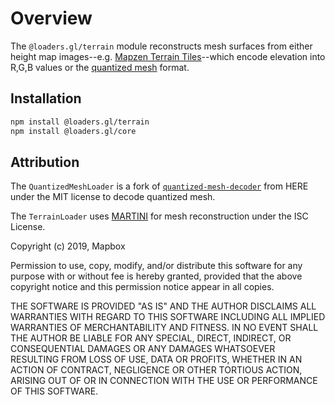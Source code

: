 # Overview

The `@loaders.gl/terrain` module reconstructs mesh surfaces from either height
map images--e.g. [Mapzen Terrain Tiles][mapzen_terrain_tiles]--which encode
elevation into R,G,B values or the [quantized mesh][quantized_mesh] format.

[mapzen_terrain_tiles]: https://github.com/tilezen/joerd/blob/master/docs/formats.md
[quantized_mesh]: https://github.com/CesiumGS/quantized-mesh

## Installation

```bash
npm install @loaders.gl/terrain
npm install @loaders.gl/core
```

## Attribution

The `QuantizedMeshLoader` is a fork of
[`quantized-mesh-decoder`](https://github.com/heremaps/quantized-mesh-decoder)
from HERE under the MIT license to decode quantized mesh.

The `TerrainLoader` uses [MARTINI](https://github.com/mapbox/martini) for mesh
reconstruction under the ISC License.

Copyright (c) 2019, Mapbox

Permission to use, copy, modify, and/or distribute this software for any purpose
with or without fee is hereby granted, provided that the above copyright notice
and this permission notice appear in all copies.

THE SOFTWARE IS PROVIDED "AS IS" AND THE AUTHOR DISCLAIMS ALL WARRANTIES WITH
REGARD TO THIS SOFTWARE INCLUDING ALL IMPLIED WARRANTIES OF MERCHANTABILITY AND
FITNESS. IN NO EVENT SHALL THE AUTHOR BE LIABLE FOR ANY SPECIAL, DIRECT,
INDIRECT, OR CONSEQUENTIAL DAMAGES OR ANY DAMAGES WHATSOEVER RESULTING FROM LOSS
OF USE, DATA OR PROFITS, WHETHER IN AN ACTION OF CONTRACT, NEGLIGENCE OR OTHER
TORTIOUS ACTION, ARISING OUT OF OR IN CONNECTION WITH THE USE OR PERFORMANCE OF
THIS SOFTWARE.
